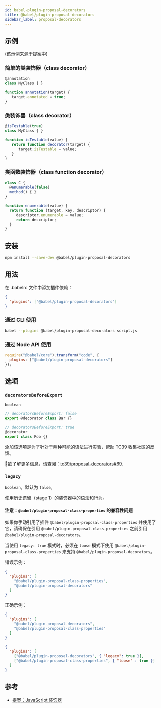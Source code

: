 ```yaml
---
id: babel-plugin-proposal-decorators
title: @babel/plugin-proposal-decorators
sidebar_label: proposal-decorators
---
```


## 示例

(该示例来源于提案中)

### 简单的类装饰器（class decorator）

```js
@annotation
class MyClass { }

function annotation(target) {
   target.annotated = true;
}
```

### 类装饰器（class decorator）

```js
@isTestable(true)
class MyClass { }

function isTestable(value) {
   return function decorator(target) {
      target.isTestable = value;
   }
}
```

### 类函数装饰器（class function decorator）

```js
class C {
  @enumerable(false)
  method() { }
}

function enumerable(value) {
  return function (target, key, descriptor) {
     descriptor.enumerable = value;
     return descriptor;
  }
}
```

## 安装

```sh
npm install --save-dev @babel/plugin-proposal-decorators
```

## 用法

在 .babelrc 文件中添加插件依赖：

```json
{
  "plugins": ["@babel/plugin-proposal-decorators"]
}
```

### 通过 CLI 使用

```sh
babel --plugins @babel/plugin-proposal-decorators script.js
```

### 通过 Node API 使用

```javascript
require("@babel/core").transform("code", {
  plugins: ["@babel/plugin-proposal-decorators"]
});
```

## 选项

### `decoratorsBeforeExport`

`boolean`

```js
// decoratorsBeforeExport: false
export @decorator class Bar {}

// decoratorsBeforeExport: true
@decorator
export class Foo {}
```

添加该选项是为了针对于两种可能的语法进行实验，帮助 TC39 收集社区的反馈。

欲了解更多信息，请查阅：[tc39/proposal-decorators#69](https://github.com/tc39/proposal-decorators/issues/69).

### `legacy`

`boolean`，默认为 `false`。

使用历史遗留（stage 1）的装饰器中的语法和行为。

#### 注意：`@babel/plugin-proposal-class-properties` 的兼容性问题

如果你手动引用了插件 `@babel/plugin-proposal-class-properties` 并使用了它，请确保在引用 `@babel/plugin-proposal-class-properties` 之前引用 `@babel/plugin-proposal-decorators`。

当使用 `legacy: true` 模式时，必须在 `loose` 模式下使用 `@babel/plugin-proposal-class-properties` 来支持 `@babel/plugin-proposal-decorators`。

错误示例：

```json
{
  "plugins": [
    "@babel/plugin-proposal-class-properties",
    "@babel/plugin-proposal-decorators"
  ]
}
```

正确示例：

```json
{
  "plugins": [
    "@babel/plugin-proposal-decorators",
    "@babel/plugin-proposal-class-properties"
  ]
}
```

```json
{
  "plugins": [
    ["@babel/plugin-proposal-decorators", { "legacy": true }],
    ["@babel/plugin-proposal-class-properties", { "loose" : true }]
  ]
}
```

## 参考

* [提案：JavaScript 装饰器](https://github.com/wycats/javascript-decorators/blob/master/README.md)

